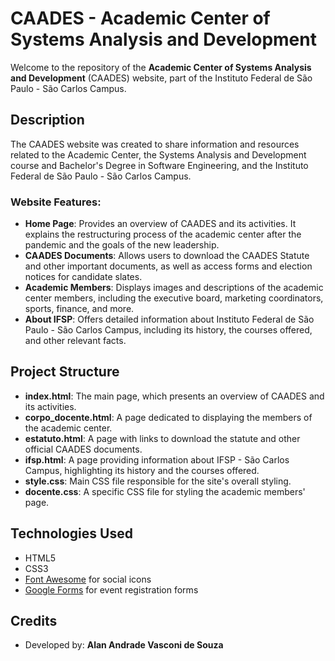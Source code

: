 # CAADES - Academic Center of Systems Analysis and Development

Welcome to the repository of the **Academic Center of Systems Analysis and Development** (CAADES) website, part of the Instituto Federal de São Paulo - São Carlos Campus.

## Description

The CAADES website was created to share information and resources related to the Academic Center, the Systems Analysis and Development course and Bachelor's Degree in Software Engineering, and the Instituto Federal de São Paulo - São Carlos Campus.

### Website Features:

- **Home Page**: Provides an overview of CAADES and its activities. It explains the restructuring process of the academic center after the pandemic and the goals of the new leadership.
- **CAADES Documents**: Allows users to download the CAADES Statute and other important documents, as well as access forms and election notices for candidate slates.
- **Academic Members**: Displays images and descriptions of the academic center members, including the executive board, marketing coordinators, sports, finance, and more.
- **About IFSP**: Offers detailed information about Instituto Federal de São Paulo - São Carlos Campus, including its history, the courses offered, and other relevant facts.

## Project Structure

- **index.html**: The main page, which presents an overview of CAADES and its activities.
- **corpo_docente.html**: A page dedicated to displaying the members of the academic center.
- **estatuto.html**: A page with links to download the statute and other official CAADES documents.
- **ifsp.html**: A page providing information about IFSP - São Carlos Campus, highlighting its history and the courses offered.
- **style.css**: Main CSS file responsible for the site's overall styling.
- **docente.css**: A specific CSS file for styling the academic members' page.

## Technologies Used

- HTML5
- CSS3
- [Font Awesome](https://fontawesome.com) for social icons
- [Google Forms](https://forms.google.com) for event registration forms

## Credits

- Developed by: **Alan Andrade Vasconi de Souza**